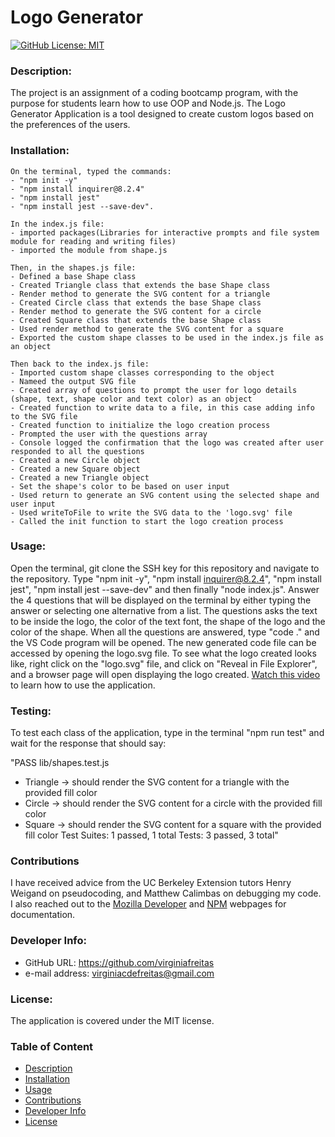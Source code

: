   # Logo Generator
  [![GitHub License: MIT](https://img.shields.io/badge/License-MIT-blue.svg)](https://opensource.org/licenses/MIT)

  ### Description:
  The project is an assignment of a coding bootcamp program, with the purpose for students learn how to use OOP and Node.js. The Logo Generator Application is a tool designed to create custom logos based on the preferences of the users.
  
  ### Installation:
    On the terminal, typed the commands:
    - "npm init -y"
    - "npm install inquirer@8.2.4"
    - "npm install jest"
    - "npm install jest --save-dev".

    In the index.js file:
    - imported packages(Libraries for interactive prompts and file system module for reading and writing files)
    - imported the module from shape.js

    Then, in the shapes.js file:
    - Defined a base Shape class
    - Created Triangle class that extends the base Shape class
    - Render method to generate the SVG content for a triangle
    - Created Circle class that extends the base Shape class
    - Render method to generate the SVG content for a circle
    - Created Square class that extends the base Shape class
    - Used render method to generate the SVG content for a square
    - Exported the custom shape classes to be used in the index.js file as an object

    Then back to the index.js file:
    - Imported custom shape classes corresponding to the object 
    - Nameed the output SVG file
    - Created array of questions to prompt the user for logo details (shape, text, shape color and text color) as an object
    - Created function to write data to a file, in this case adding info to the SVG file
    - Created function to initialize the logo creation process
    - Prompted the user with the questions array 
    - Console logged the confirmation that the logo was created after user responded to all the questions
    - Created a new Circle object 
    - Created a new Square object
    - Created a new Triangle object
    - Set the shape's color to be based on user input    
    - Used return to generate an SVG content using the selected shape and user input
    - Used writeToFile to write the SVG data to the 'logo.svg' file
    - Called the init function to start the logo creation process

  ### Usage:
  Open the terminal, git clone the SSH key for this repository and navigate to the repository. Type "npm init -y", "npm install inquirer@8.2.4", "npm install jest", "npm install jest --save-dev" and then finally "node index.js". Answer the 4 questions that will be displayed on the terminal by either typing the answer or selecting one alternative from a list. The questions asks the text to be inside the logo, the color of the text font, the shape of the logo and the color of the shape. When all the questions are answered, type "code ." and the VS Code program will be opened. The new generated code file can be accessed by opening the logo.svg file. To see what the logo created looks like, right click on the "logo.svg" file, and click on "Reveal in File Explorer", and a browser page will open displaying the logo created. [Watch this video](https://drive.google.com/file/d/1-Gqu8j7SdubodzF8uU-p1wbAhYzxAckj/view?usp=sharing) to learn how to use the application.

  ### Testing:
  To test each class of the application, type in the terminal "npm run test" and wait for the response that should say:

  "PASS lib/shapes.test.js
  - Triangle -> should render the SVG content for a triangle with the provided fill color
  - Circle -> should render the SVG content for a circle with the provided fill color
  - Square -> should render the SVG content for a square with the provided fill color
  Test Suites: 1 passed, 1 total
  Tests: 3 passed, 3 total"

  ### Contributions
  I have received advice from the UC Berkeley Extension tutors Henry Weigand on pseudocoding, and Matthew Calimbas on debugging my code. I also reached out to the [Mozilla Developer](https://developer.mozilla.org/en-US/) and [NPM](https://docs.npmjs.com/) webpages for documentation.

  ### Developer Info:
  - GitHub URL: https://github.com/virginiafreitas
  - e-mail address: virginiacdefreitas@gmail.com

  ### License:
  The application is covered under the MIT license.

  ### Table of Content
  * [Description](#description)
  * [Installation](#installation)
  * [Usage](#usage)
  * [Contributions](#contributions)
  * [Developer Info](#developerinfo)
  * [License](#license)
  
